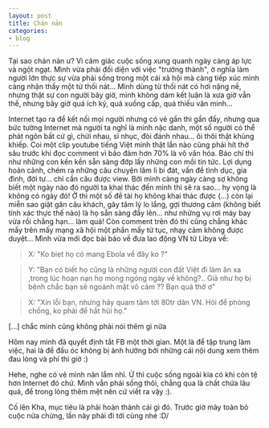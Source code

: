 ```yaml
---
layout: post
title: Chán nản
categories:
- blog
---
```

Tại sao chán nản ư? Vì cảm giác cuộc sống xung quanh ngày càng áp lực và ngột ngạt. Mình vừa phải đối diện với việc "trưởng thành", ờ nghĩa làm người lớn thực sự vừa phải sống trong một cái xã hội mà càng tiếp xúc mình càng nhận thấy một từ thối nát... Mình dùng từ thối nát có hơi nặng nề, nhưng thật sự con người bây giờ, mình không dám kết luận là xưa giờ vẫn thế, nhưng bây giờ quá ích kỷ, quá xuống cấp, quá thiếu văn minh... 

Internet tạo ra để kết nối mọi người nhưng có vẻ gần thì gần đấy, nhưng qua bức tường Internet mà người ta nghĩ là mình nặc danh, một số người có thể phát ngôn bất cứ gì, chửi nhau, sỉ nhục, đòi đánh nhau... ôi thôi thật khủng khiếp. Coi một clip youtube tiếng Việt mình thật lần nào cũng phải hít thở sâu trước khi đọc comment vì bảo đảm hơn 70% là vô văn hóa. Báo chí thì như những con kền kền sẵn sàng đớp lấy những con mồi tin tức. Lợi dụng hoàn cảnh, chém ra những câu chuyện lâm li bi đát, vấn đề tình dục, gia đình, đời tư... chỉ cần câu được view. Bởi mình càng ngày càng sợ không biết một ngày nào đó người ta khai thác đến mình thì sẽ ra sao... hy vọng là không có ngày đó! Ờ thì một số đề tài họ không khai thác được (...) còn lại miễn sao giật gân câu khách, gây tâm lý lo lắng, gợi thương cảm (không biết tính xác thực thế nào) là họ sẵn sàng đẩy lên... như những vụ rơi máy bay vừa rồi chẳng hạn... làm quá! Còn comment trên đó thì cũng chẳng khác mấy trên mấy mạng xã hội một phần mấy từ tục, nhạy cảm không được duyệt... Mình vừa mới đọc bài báo về đưa lao động VN từ Libya về:

> X: "Ko biet họ có mang Ebola về đây ko ?"

> Y: "Bạn có biết họ cũng là những người con đất Việt đi làm ăn xa ,trong lúc hoạn nạn họ mong ngóng ngày về không?.. Giả như họ bị bệnh chắc bạn sẽ ngoảnh mặt vô cảm ?? Bạn quá thờ ơ"

> X: "Xin lỗi bạn, nhưng hãy quam tâm tới 80tr dân VN. Hỏi để phòng chống, ko phải để hắt hủi họ."

[...] chắc mình cũng không phải nói thêm gì nữa

Hôm nay mình đã quyết định tắt FB một thời gian. Một là để tập trung làm việc, hai là để đầu óc không bị ảnh hưởng bởi những cái nội dung xem thêm đau lòng và phí thì giờ :)

Hehe, nghe có vẻ mình nản lắm nhỉ. Ừ thì cuộc sống ngoài kia có khi còn tệ hơn Internet đó chứ. Mình vẫn phải sống thôi, chẳng qua là chất chứa lâu quá, để trong lòng thêm mệt nên cứ viết ra vậy :). 

Cố lên Kha, mục tiêu là phải hoàn thành cái gì đó. Trước giờ mày toàn bỏ cuộc nửa chừng, lần này phải đi tới cùng nhé \:D/